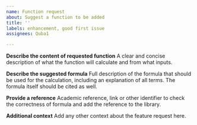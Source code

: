 ```yaml
---
name: Function request
about: Suggest a function to be added
title: ''
labels: enhancement, good first issue
assignees: Quba1

---
```


**Describe the content of requested function**
A clear and concise description of what the function will calculate and from what inputs.

**Describe the suggested formula**
Full description of the formula that should be used for the calculation, including an explanation of all terms. The formula itself should be cited as well.

**Provide a reference**
Academic reference, link or other identifier to check the correctness of formula and add the reference to the library.

**Additional context**
Add any other context about the feature request here.
